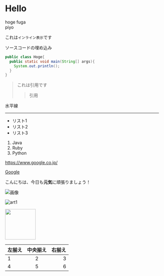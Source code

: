 # Hello

hoge
fuga  
piyo

これは`インライン表示`です

ソースコードの埋め込み
```java:hoge.java
public class Hoge{
  public static void main(String[] args){
    System.out.println();
  }
}
```

> これは引用です
>> 引用

水平線

---

- リスト1
- リスト2
- リスト3

1. Java
1. Ruby
1. Python

<https://www.google.co.jp/>

[Google](https://www.google.co.jp/)

こんにちは、今日も**元気**に頑張りましょう！

![画像](https://joytas.net/php/man.jpg)

![art1](https://user-images.githubusercontent.com/73977911/99325018-b757a500-28b8-11eb-876d-cf8228244b02.png)

<img src=https://user-images.githubusercontent.com/73977911/99325018-b757a500-28b8-11eb-876d-cf8228244b02.png width="100">

| 左揃え | 中央揃え | 右揃え |
|:---|:---:|---:|
|1 |2 |3 |
|4 |5 |6 |
